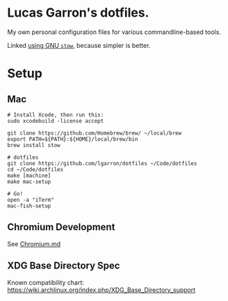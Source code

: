 # Lucas Garron's dotfiles.

My own personal configuration files for various commandline-based tools.

Linked [using GNU `stow`](http://brandon.invergo.net/news/2012-05-26-using-gnu-stow-to-manage-your-dotfiles.html), because simpler is better.

# Setup

## Mac

    # Install Xcode, then run this:
    sudo xcodebuild -license accept

    git clone https://github.com/Homebrew/brew/ ~/local/brew
    export PATH=${PATH}:${HOME}/local/brew/bin
    brew install stow

    # dotfiles
    git clone https://github.com/lgarron/dotfiles ~/Code/dotfiles
    cd ~/Code/dotfiles
    make [machine]
    make mac-setup

    # Go!
    open -a "iTerm"
    mac-fish-setup

## Chromium Development

See [Chromium.md](./chromium.md)

## XDG Base Directory Spec

Known compatibility chart: <https://wiki.archlinux.org/index.php/XDG_Base_Directory_support>
